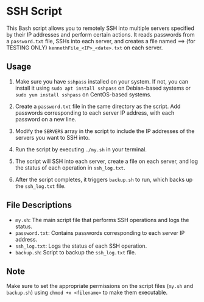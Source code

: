 

# SSH Script

This Bash script allows you to remotely SSH into multiple servers specified by their IP addresses and perform certain actions. It reads passwords from a `password.txt` file, SSHs into each server, and creates a file named ==> (for TESTING ONLY) `kennethFile_<IP>_<date>.txt` on each server.

## Usage

1. Make sure you have `sshpass` installed on your system. If not, you can install it using `sudo apt install sshpass` on Debian-based systems or `sudo yum install sshpass` on CentOS-based systems.

2. Create a `password.txt` file in the same directory as the script. Add passwords corresponding to each server IP address, with each password on a new line.

3. Modify the `SERVERS` array in the script to include the IP addresses of the servers you want to SSH into.

4. Run the script by executing `./my.sh` in your terminal.

5. The script will SSH into each server, create a file on each server, and log the status of each operation in `ssh_log.txt`.

6. After the script completes, it triggers `backup.sh` to run, which backs up the `ssh_log.txt` file.

## File Descriptions

- `my.sh`: The main script file that performs SSH operations and logs the status.
- `password.txt`: Contains passwords corresponding to each server IP address.
- `ssh_log.txt`: Logs the status of each SSH operation.
- `backup.sh`: Script to backup the `ssh_log.txt` file.

## Note

Make sure to set the appropriate permissions on the script files (`my.sh` and `backup.sh`) using `chmod +x <filename>` to make them executable.

